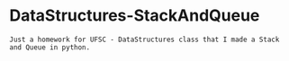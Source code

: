 # DataStructures-StackAndQueue

`Just a homework for UFSC - DataStructures class that I made a Stack and Queue in python.`
